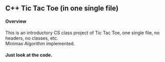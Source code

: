 ## C++ Tic Tac Toe (in one single file)

#### Overview
  This is an introductory CS class project of Tic Tac Toe, one single file, no headers, no classes, etc.
  <br/> Minimax Algorithm implemented.

#### Just look at the code.
